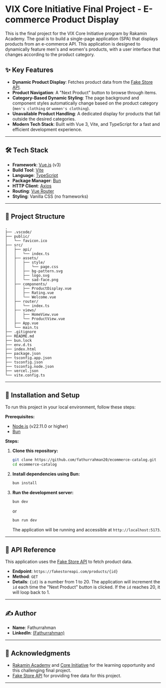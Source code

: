 # VIX Core Initiative Final Project - E-commerce Product Display

This is the final project for the VIX Core Initiative program by Rakamin Academy. The goal is to build a single-page application (SPA) that displays products from an e-commerce API. This application is designed to dynamically feature men's and women's products, with a user interface that changes according to the product category.

## ✨ Key Features

- **Dynamic Product Display**: Fetches product data from the [Fake Store API](https://fakestoreapi.com/).
- **Product Navigation**: A "Next Product" button to browse through items.
- **Category-Based Dynamic Styling**: The page background and component styles automatically change based on the product category (`men's clothing` or `women's clothing`).
- **Unavailable Product Handling**: A dedicated display for products that fall outside the desired categories.
- **Modern Tech Stack**: Built with Vue 3, Vite, and TypeScript for a fast and efficient development experience.

---

## 🛠️ Tech Stack

- **Framework**: [Vue.js](https://vuejs.org/) (v3)
- **Build Tool**: [Vite](https://vitejs.dev/)
- **Language**: [TypeScript](https://www.typescriptlang.org/)
- **Package Manager**: [Bun](https://bun.sh/)
- **HTTP Client**: [Axios](https://axios-http.com/)
- **Routing**: [Vue Router](https://router.vuejs.org/)
- **Styling**: Vanilla CSS (no frameworks)

---

## 📂 Project Structure

```
.
├── .vscode/
├── public/
│   └── favicon.ico
├── src/
│   ├── api/
│   │   └── index.ts
│   ├── assets/
│   │   ├── style/
│   │   │   └── page.css
│   │   ├── bg-pattern.svg
│   │   ├── logo.svg
│   │   └── sad-face.png
│   ├── components/
│   │   ├── ProductDisplay.vue
│   │   ├── Rating.vue
│   │   └── Welcome.vue
│   ├── router/
│   │   └── index.ts
│   ├── views/
│   │   ├── HomeView.vue
│   │   └── ProductView.vue
│   ├── App.vue
│   └── main.ts
├── .gitignore
├── README.md
├── bun.lock
├── env.d.ts
├── index.html
├── package.json
├── tsconfig.app.json
├── tsconfig.json
├── tsconfig.node.json
├── vercel.json
└── vite.config.ts
```

---

## 🚀 Installation and Setup

To run this project in your local environment, follow these steps:

**Prerequisites:**

- [Node.js](https://nodejs.org/) (v22.11.0 or higher)
- [Bun](https://bun.sh/docs/installation)

**Steps:**

1.  **Clone this repository:**

    ```bash
    git clone https://github.com/fathurrahman20/ecommerce-catalog.git
    cd ecommerce-catalog
    ```

2.  **Install dependencies using Bun:**

    ```bash
    bun install
    ```

3.  **Run the development server:**

    ```bash
    bun dev
    ```

    or

    ```bash
    bun run dev
    ```

    The application will be running and accessible at `http://localhost:5173`.

---

## 📄 API Reference

This application uses the [Fake Store API](https://fakestoreapi.com/docs) to fetch product data.

- **Endpoint**: `https://fakestoreapi.com/products/{id}`
- **Method**: `GET`
- **Details**: `{id}` is a number from 1 to 20. The application will increment the `id` each time the "Next Product" button is clicked. If the `id` reaches 20, it will loop back to 1.

---

## ✍️ Author

- **Name**: Fathurrahman
- **LinkedIn**: [(Fathurrahman)](https://www.linkedin.com/in/fathurrahman-profile/)

---

## 🙏 Acknowledgments

- [Rakamin Academy](https://rakamin.com/) and [Core Initiative](https://coreinitiative.id//) for the learning opportunity and this challenging final project.
- [Fake Store API](https://fakestoreapi.com/) for providing free data for this project.

---
